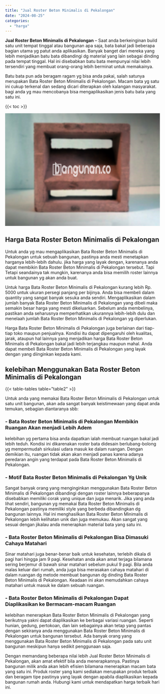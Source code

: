 ```yaml
---
title: "Jual Roster Beton Minimalis di Pekalongan"
date: "2024-08-25"
categories: 
  - "harga"
---
```


**Jual Roster Beton Minimalis di Pekalongan** – Saat anda berkeinginan build satu unit tempat tinggal atau bangunan apa saja, bata bakal jadi beberapa bagian utama yg patut anda aplikasikan. Banyak banget dari mereka yang lebih menjadikan batu bata dibandingi dg material yang lain sebagai dinding pada tempat tinggal. Hal ini disebabkan batu bata mempunyai nilai lebih tersendiri yang membuat orang-orang lebih berminat untuk memakainya.

Batu bata pun ada beragam ragam yg bisa anda pakai, salah satunya merupakan Bata Roster Beton Minimalis di Pekalongan. Macam bata yg satu ini cukup terkenal dan sedang dicari diterapkan oleh kalangan masyarakat. bagi anda yg mau mencobanya bisa mengaplikasikan jenis batu bata yang satu ini.

{{< toc >}}

![Jual Roster Beton Minimalis di Pekalongan](/images/bata-roster-minimalis-37.png)

## Harga Bata Roster Beton Minimalis di Pekalongan

Untuk anda yg mau mengaplikasikan Bata Roster Beton Minimalis di Pekalongan untuk sebuah bangunan, pastinya anda mesti menetapkan harganya lebih-lebih dahulu. jika harga yang layak dengan, karenanya anda dapat membikin Bata Roster Beton Minimalis di Pekalongan tersebut. Tapi Tetapi seandainya tak mungkin, karenanya anda bisa memilih roster lainnya untuk bangunan yg akan anda buat.

Untuk harga Bata Roster Beton Minimalis di Pekalongan kurang lebih Rp. 5000 untuk ukuran persegi panjang per bijinya. Anda bisa membeli dalam quantity yang sangat banyak sesuka anda sendiri. Mengaplikasikan dalam jumlah banyak Bata Roster Beton Minimalis di Pekalongan yang dibeli maka semakin besar harga yang mesti dikeluarkan. Sebelum anda membelinya, pastikan anda seharusnya memperhatikan ukurannya lebih-lebih dulu dan menelaah jumlah Bata Roster Beton Minimalis di Pekalongan yg diperlukan.

Harga Bata Roster Beton Minimalis di Pekalongan juga berlainan dari tiap-tiap toko maupun penjualnya. Kondisi itu dapat dipengaruhi oleh kualitas, jarak, ataupun hal lainnya yang menjadikan harga Bata Roster Beton Minimalis di Pekalongan bakal jadi lebih terjangkau maupun mahal. Anda dapat membeli Bata Roster Beton Minimalis di Pekalongan yang layak dengan yang diinginkan kepada kami.

## kelebihan Menggunakan Bata Roster Beton Minimalis di Pekalongan

{{< table-tables table="table2" >}}

Untuk anda yang memakai Bata Roster Beton Minimalis di Pekalongan untuk satu unit bangunan, akan ada sangat banyak keistimewaan yang dapat anda temukan, sebagian diantaranya sbb:

### \- Bata Roster Beton Minimalis di Pekalongan Membikin Ruangan Akan menjadi Lebih Adem

kelebihan yg pertama bisa anda dapatkan ialah membuat ruangan bakal jadi lebih teduh. Kondisi ini dikarenakan roster bata didesain berlubang-bolong yg mempermudah sirkulasi udara masuk ke dalam ruangan. Dengan demikian itu, ruangan tidak akan akan menjadi panas karena adanya peredaran angin yang terdapat pada Bata Roster Beton Minimalis di Pekalongan.

### \- Motif Bata Roster Beton Minimalis di Pekalongan Yg Unik

Sangat banyak orang yang menginginkan menggunakan Bata Roster Beton Minimalis di Pekalongan dibandingi dengan roster lainnya beberapanya disebabkan memiliki corak yang unique dan juga menarik. Jika yang anda lihat sendiri, bangunan yg memakai Bata Roster Beton Minimalis di Pekalongan pastinya memiliki style yang berbeda dibandingkan dg bangunan lainnya. Hal ini menghasilkan Bata Roster Beton Minimalis di Pekalongan lebih kelihatan unik dan juga memukau. Akan sangat yang sesuai dengan jikalau anda menerapkan material bata yang satu ini.

### \- Bata Roster Beton Minimalis di Pekalongan Bisa Dimasuki Cahaya Matahari

Sinar matahari juga benar-benar baik untuk kesehatan, terlebih dikala di pagi hari hingga jam 9 pagi. Kesehatan anda akan amat terjaga bilamana sering berjemur di bawah sinar matahari sebelum pukul 9 pagi. Bila anda malas keluar dari rumah, anda juga bisa merasakan cahaya matahari di dalam ruangan dg metode membuat bangunan dg dinding Bata Roster Beton Minimalis di Pekalongan. Keadaan ini akan memudahkan cahaya matahari untuk masuk ke dalam sebuah ruangan.

### \- Bata Roster Beton Minimalis di Pekalongan Dapat Diaplikasikan ke Bermacam-macam Ruangan

kelebihan menerapkan Bata Roster Beton Minimalis di Pekalongan yang berikutnya yakni dapat diaplikasikan ke berbagai variasi ruangan. Seperti hunian, gedung, pertokoan, dan lain sebagainya akan tetap yang pantas dengan sekiranya anda menggunakan Bata Roster Beton Minimalis di Pekalongan untuk bangunan tersebut. Ada banyak orang yang menggunakan Bata Roster Beton Minimalis di Pekalongan pada satu unit bangunan meskipun hanya sedikit penggunaan saja.

Dengan memandang beberapa nilai lebih Jual Roster Beton Minimalis di Pekalongan, akan amat efektif bila anda menerapkannya. Pastinya bangunan milik anda akan lebih efisien bilamana menerapkan macam bata yang satu ini. Produk roster yang kami sediakan merupakan produk terbaik dan beragam tipe pastinya yang layak dengan apabila diaplikasikan kepada bangunan rumah anda. Hubungi kami untuk mendapatkan harga terbaik hari ini.
